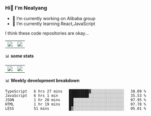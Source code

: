 ### Hi👋 I'm Nealyang

- 🔭 I’m currently working on Alibaba group
- 🌱 I’m currently learning React,JavaScript


I think these code repositories are okay...

<table>
  <tbody>
    <tr>
      <td>
        <a href="https://github.com/Nealyang/React-Express-Blog-Demo">
          <img align="center" src="https://github-readme-stats.vercel.app/api/pin/?username=Nealyang&repo=React-Express-Blog-Demo&theme=chartreuse-dark" />
        </a>
      </td>
       <td>
        <a href="https://github.com/Nealyang/PersonalBlog">
          <img align="center" src="https://github-readme-stats.vercel.app/api/pin/?username=Nealyang&repo=PersonalBlog&theme=chartreuse-dark" />
        </a>
      </td>
    </tr>
  </tbody>
</table>

📊 **some stats**


<table>
  <tbody>
    <tr>
      <td>
          <img align="center" src="https://github-readme-stats.vercel.app/api?username=Nealyang&theme=chartreuse-dark&show_icons=true" />
      </td>
       <td>
          <img align="center" src="https://github-readme-stats.vercel.app/api/top-langs/?username=Nealyang&theme=chartreuse-dark" />
      </td>
    </tr>
  </tbody>
</table>

📊 **Weekly development breakdown**

<!--START_SECTION:waka-->
```text
TypeScript   6 hrs 27 mins   █████████▓░░░░░░░░░░░░░░░   38.09 % 
JavaScript   6 hrs 1 min     █████████░░░░░░░░░░░░░░░░   35.53 % 
JSON         1 hr 20 mins    ██░░░░░░░░░░░░░░░░░░░░░░░   07.95 % 
HTML         1 hr 19 mins    ██░░░░░░░░░░░░░░░░░░░░░░░   07.78 % 
LESS         51 mins         █▒░░░░░░░░░░░░░░░░░░░░░░░   05.01 % 
```
<!--END_SECTION:waka-->
